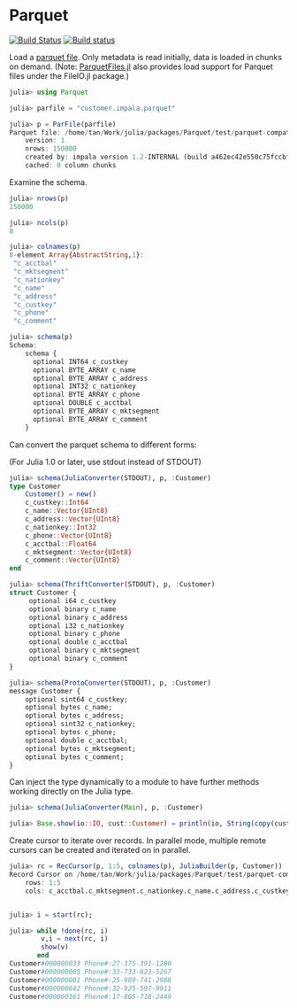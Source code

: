 # Parquet

[![Build Status](https://travis-ci.org/JuliaIO/Parquet.jl.svg?branch=master)](https://travis-ci.org/JuliaIO/Parquet.jl)
[![Build status](https://ci.appveyor.com/api/projects/status/vrqg01w2sj3mfk3d/branch/master?svg=true)](https://ci.appveyor.com/project/tanmaykm/parquet-jl/branch/master)

Load a [parquet file](https://en.wikipedia.org/wiki/Apache_Parquet). Only metadata is read initially, data is loaded in chunks on demand. (Note: [ParquetFiles.jl](https://github.com/queryverse/ParquetFiles.jl) also provides load support for Parquet files under the FileIO.jl package.)

````julia
julia> using Parquet

julia> parfile = "customer.impala.parquet"

julia> p = ParFile(parfile)
Parquet file: /home/tan/Work/julia/packages/Parquet/test/parquet-compatibility/parquet-testdata/impala/1.1.1-SNAPPY/customer.impala.parquet
    version: 1
    nrows: 150000
    created by: impala version 1.2-INTERNAL (build a462ec42e550c75fccbff98c720f37f3ee9d55a3)
    cached: 0 column chunks
````

Examine the schema.

````julia
julia> nrows(p)
150000

julia> ncols(p)
8

julia> colnames(p)
8-element Array{AbstractString,1}:
 "c_acctbal"   
 "c_mktsegment"
 "c_nationkey" 
 "c_name"      
 "c_address"   
 "c_custkey"   
 "c_phone"     
 "c_comment"   

julia> schema(p)
Schema:
    schema {
      optional INT64 c_custkey
      optional BYTE_ARRAY c_name
      optional BYTE_ARRAY c_address
      optional INT32 c_nationkey
      optional BYTE_ARRAY c_phone
      optional DOUBLE c_acctbal
      optional BYTE_ARRAY c_mktsegment
      optional BYTE_ARRAY c_comment
    }
````

Can convert the parquet schema to different forms:

(For Julia 1.0 or later, use stdout instead of STDOUT)

````julia
julia> schema(JuliaConverter(STDOUT), p, :Customer)
type Customer
    Customer() = new()
    c_custkey::Int64
    c_name::Vector{UInt8}
    c_address::Vector{UInt8}
    c_nationkey::Int32
    c_phone::Vector{UInt8}
    c_acctbal::Float64
    c_mktsegment::Vector{UInt8}
    c_comment::Vector{UInt8}
end

julia> schema(ThriftConverter(STDOUT), p, :Customer)
struct Customer {
     optional i64 c_custkey
     optional binary c_name
     optional binary c_address
     optional i32 c_nationkey
     optional binary c_phone
     optional double c_acctbal
     optional binary c_mktsegment
     optional binary c_comment
}

julia> schema(ProtoConverter(STDOUT), p, :Customer)
message Customer {
    optional sint64 c_custkey;
    optional bytes c_name;
    optional bytes c_address;
    optional sint32 c_nationkey;
    optional bytes c_phone;
    optional double c_acctbal;
    optional bytes c_mktsegment;
    optional bytes c_comment;
}
````

Can inject the type dynamically to a module to have further methods working directly on the Julia type.

````julia
julia> schema(JuliaConverter(Main), p, :Customer)

julia> Base.show(io::IO, cust::Customer) = println(io, String(copy(cust.c_name)), " Phone#:", String(copy(cust.c_phone)))
````

Create cursor to iterate over records. In parallel mode, multiple remote cursors can be created and iterated on in parallel.

````julia
julia> rc = RecCursor(p, 1:5, colnames(p), JuliaBuilder(p, Customer))
Record Cursor on /home/tan/Work/julia/packages/Parquet/test/parquet-compatibility/parquet-testdata/impala/1.1.1-SNAPPY/customer.impala.parquet
    rows: 1:5
    cols: c_acctbal.c_mktsegment.c_nationkey.c_name.c_address.c_custkey.c_phone.c_comment


julia> i = start(rc);

julia> while !done(rc, i)
        v,i = next(rc, i)
        show(v)
       end
Customer#000000033 Phone#:27-375-391-1280
Customer#000000065 Phone#:33-733-623-5267
Customer#000000001 Phone#:25-989-741-2988
Customer#000000642 Phone#:32-925-597-9911
Customer#000000161 Phone#:17-805-718-2449

````

